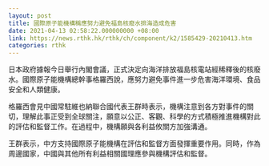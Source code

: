 ```yaml
---
layout: post
title: 國際原子能機構稱應努力避免福島核廢水排海造成危害
date: 2021-04-13 02:58:22.000000000 +08:00
link: https://news.rthk.hk/rthk/ch/component/k2/1585429-20210413.htm
categories: rthk
---
```


日本政府據報今日舉行內閣會議，正式決定向海洋排放福島核電站經稀釋後的核廢水。國際原子能機構總幹事格羅西說，應努力避免事件進一步危害海洋環境、食品安全和人類健康。

格羅西會見中國常駐維也納聯合國代表王群時表示，機構注意到各方對事件的關切，理解此事正受到全球關注，願意以公正、客觀、科學的方式積極推進機構對此的評估和監督工作。在過程中，機構願與各利益攸關方加強溝通。

王群表示，中方支持國際原子能機構在評估和監督方面發揮重要作用。同時，作為周邊國家，中國與其他所有利益相關國理應參與機構評估和監督。

